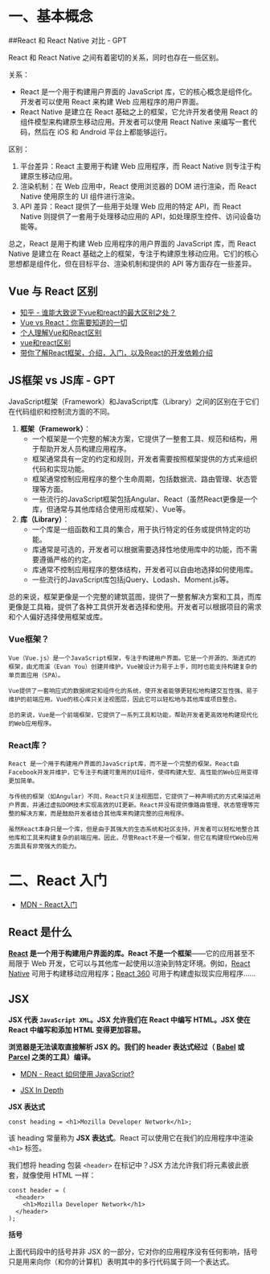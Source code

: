 # 一、基本概念

##React 和 React Native 对比 - GPT

React 和 React Native 之间有着密切的关系，同时也存在一些区别。

关系：

- React 是一个用于构建用户界面的 JavaScript 库，它的核心概念是组件化。开发者可以使用 React 来构建 Web 应用程序的用户界面。
- React Native 是建立在 React 基础之上的框架，它允许开发者使用 React 的组件模型来构建原生移动应用。开发者可以使用 React Native 来编写一套代码，然后在 iOS 和 Android 平台上都能够运行。

区别：

1. 平台差异：React 主要用于构建 Web 应用程序，而 React Native 则专注于构建原生移动应用。
2. 渲染机制：在 Web 应用中，React 使用浏览器的 DOM 进行渲染，而 React Native 使用原生的 UI 组件进行渲染。
3. API 差异：React 提供了一些用于处理 Web 应用的特定 API，而 React Native 则提供了一套用于处理移动应用的 API，如处理原生控件、访问设备功能等。

总之，React 是用于构建 Web 应用程序的用户界面的 JavaScript 库，而 React Native 是建立在 React 基础之上的框架，专注于构建原生移动应用。它们的核心思想都是组件化，但在目标平台、渲染机制和提供的 API 等方面存在一些差异。



## Vue 与 React 区别

* [知乎 - 谁能大致说下vue和react的最大区别之处？](https://www.zhihu.com/question/309891718)
* [Vue vs React：你需要知道的一切 ](https://www.cnblogs.com/chuckQu/p/17692452.html)
* [个人理解Vue和React区别](https://lq782655835.github.io/blogs/vue/diff-vue-vs-react.html)
* [vue和react区别](https://worktile.com/kb/ask/19606.html)
* [带你了解React框架，介绍，入门，以及React的开发依赖介绍](https://juejin.cn/post/7242007082920132664)



## JS框架 vs JS库 - GPT

JavaScript框架（Framework）和JavaScript库（Library）之间的区别在于它们在代码组织和控制流方面的不同。

1. **框架（Framework）**：
    - 一个框架是一个完整的解决方案，它提供了一整套工具、规范和结构，用于帮助开发人员构建应用程序。
    - 框架通常具有一定的约定和规则，开发者需要按照框架提供的方式来组织代码和实现功能。
    - 框架通常控制应用程序的整个生命周期，包括数据流、路由管理、状态管理等方面。
    - 一些流行的JavaScript框架包括Angular、React（虽然React更像是一个库，但通常与其他库结合使用形成框架）、Vue等。
2. **库（Library）**：
    - 一个库是一组函数和工具的集合，用于执行特定的任务或提供特定的功能。
    - 库通常是可选的，开发者可以根据需要选择性地使用库中的功能，而不需要遵循严格的约定。
    - 库通常不控制应用程序的整体结构，开发者可以自由地选择如何使用库。
    - 一些流行的JavaScript库包括jQuery、Lodash、Moment.js等。

总的来说，框架更像是一个完整的建筑蓝图，提供了一整套解决方案和工具，而库更像是工具箱，提供了各种工具供开发者选择和使用。开发者可以根据项目的需求和个人偏好选择使用框架或库。

### Vue框架？

```
Vue（Vue.js）是一个JavaScript框架，专注于构建用户界面。它是一个开源的、渐进式的框架，由尤雨溪（Evan You）创建并维护。Vue被设计为易于上手，同时也能支持构建复杂的单页面应用（SPA）。

Vue提供了一套响应式的数据绑定和组件化的系统，使开发者能够更轻松地构建交互性强、易于维护的前端应用。Vue的核心库只关注视图层，因此它可以轻松地与其他库或项目整合。

总的来说，Vue是一个前端框架，它提供了一系列工具和功能，帮助开发者更高效地构建现代化的Web应用程序。
```

### React库？

```
React 是一个用于构建用户界面的JavaScript库，而不是一个完整的框架。React由Facebook开发并维护，它专注于构建可重用的UI组件，使得构建大型、高性能的Web应用变得更加简单。

与传统的框架（如Angular）不同，React只关注视图层，它提供了一种声明式的方式来描述用户界面，并通过虚拟DOM技术实现高效的UI更新。React并没有提供像路由管理、状态管理等完整的解决方案，而是鼓励开发者结合其他库来构建完整的应用程序。

虽然React本身只是一个库，但是由于其强大的生态系统和社区支持，开发者可以轻松地整合其他库和工具来构建复杂的前端应用。因此，尽管React不是一个框架，但它在构建现代Web应用方面具有非常强大的能力。
```



# 二、React 入门

* [MDN - React入门](https://developer.mozilla.org/zh-CN/docs/Learn/Tools_and_testing/Client-side_JavaScript_frameworks/React_getting_started)

## React 是什么

**[React](https://reactjs.org/) 是一个用于构建用户界面的库。React 不是一个框架**——它的应用甚至不局限于 Web 开发，它可以与其他库一起使用以渲染到特定环境。例如，[React Native](https://reactnative.dev/) 可用于构建移动应用程序；[React 360](https://facebook.github.io/react-360/) 可用于构建虚拟现实应用程序……



##  JSX 

**JSX 代表 `JavaScript XML`。JSX 允许我们在 React 中编写 HTML。JSX 使在 React 中编写和添加 HTML 变得更加容易。**

**浏览器是无法读取直接解析 JSX 的。我们的 header 表达式经过（ [Babel](https://babeljs.io/) 或 [Parcel](https://parceljs.org/) 之类的工具）编译。**

* [MDN - React 如何使用 JavaScript?](https://developer.mozilla.org/zh-CN/docs/Learn/Tools_and_testing/Client-side_JavaScript_frameworks/React_getting_started#react_如何使用_javascript)

* [JSX In Depth](https://reactjs.org/docs/jsx-in-depth.html)



**JSX 表达式**

```react
const heading = <h1>Mozilla Developer Network</h1>;
```

该 heading 常量称为 **JSX 表达式**。React 可以使用它在我们的应用程序中渲染 `<h1>` 标签。

我们想将 heading 包装 `<header>` 在标记中？JSX 方法允许我们将元素彼此嵌套，就像使用 HTML 一样：

```react
const header = (
  <header>
    <h1>Mozilla Developer Network</h1>
  </header>
);
```

**括号**

上面代码段中的括号并非 JSX 的一部分，它对你的应用程序没有任何影响，括号只是用来向你（和你的计算机）表明其中的多行代码属于同一个表达式。















